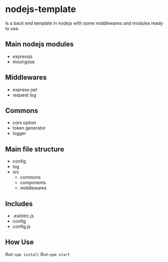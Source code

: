 # nodejs-template
Is a back end template in nodejs with some middlewares and modules ready to use.

## Main nodejs modules
- expressjs
- moongose

## Middlewares

- express-jwt
- request log

## Commons
- cors option
- token generator
- logger

## Main file structure
- config
- log
- src
  - commons
  - components
  - middlewares

## Includes
 - .eslintrc.js
 - config
  - config.js

## How Use
Run `npm install`
Run `npm start`